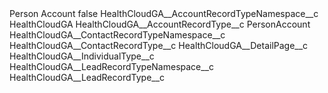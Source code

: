 <?xml version="1.0" encoding="UTF-8"?>
<CustomMetadata xmlns="http://soap.sforce.com/2006/04/metadata" xmlns:xsi="http://www.w3.org/2001/XMLSchema-instance" xmlns:xsd="http://www.w3.org/2001/XMLSchema">
    <label>Person Account</label>
    <protected>false</protected>
    <values>
        <field>HealthCloudGA__AccountRecordTypeNamespace__c</field>
        <value xsi:type="xsd:string">HealthCloudGA</value>
    </values>
    <values>
        <field>HealthCloudGA__AccountRecordType__c</field>
        <value xsi:type="xsd:string">PersonAccount</value>
    </values>
    <values>
        <field>HealthCloudGA__ContactRecordTypeNamespace__c</field>
        <value xsi:nil="true"/>
    </values>
    <values>
        <field>HealthCloudGA__ContactRecordType__c</field>
        <value xsi:nil="true"/>
    </values>
    <values>
        <field>HealthCloudGA__DetailPage__c</field>
        <value xsi:nil="true"/>
    </values>
    <values>
        <field>HealthCloudGA__IndividualType__c</field>
        <value xsi:nil="true"/>
    </values>
    <values>
        <field>HealthCloudGA__LeadRecordTypeNamespace__c</field>
        <value xsi:nil="true"/>
    </values>
    <values>
        <field>HealthCloudGA__LeadRecordType__c</field>
        <value xsi:nil="true"/>
    </values>
</CustomMetadata>

